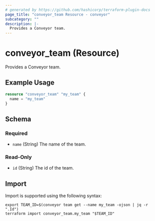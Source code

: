 ```yaml
---
# generated by https://github.com/hashicorp/terraform-plugin-docs
page_title: "conveyor_team Resource - conveyor"
subcategory: ""
description: |-
  Provides a Conveyor team.
---
```


# conveyor_team (Resource)

Provides a Conveyor team.

## Example Usage

```terraform
resource "conveyor_team" "my_team" {
  name = "my_team"
}
```

<!-- schema generated by tfplugindocs -->
## Schema

### Required

- `name` (String) The name of the team.

### Read-Only

- `id` (String) The id of the team.

## Import

Import is supported using the following syntax:

```shell
export TEAM_ID=$(conveyor team get --name my_team -ojson | jq -r ".Id")
terraform import conveyor_team.my_team "$TEAM_ID"
```
